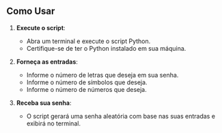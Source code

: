 ## Como Usar

1. **Execute o script**:
   - Abra um terminal e execute o script Python.
   - Certifique-se de ter o Python instalado em sua máquina.

2. **Forneça as entradas**:
   - Informe o número de letras que deseja em sua senha.
   - Informe o número de símbolos que deseja.
   - Informe o número de números que deseja.

3. **Receba sua senha**:
   - O script gerará uma senha aleatória com base nas suas entradas e exibirá no terminal.
